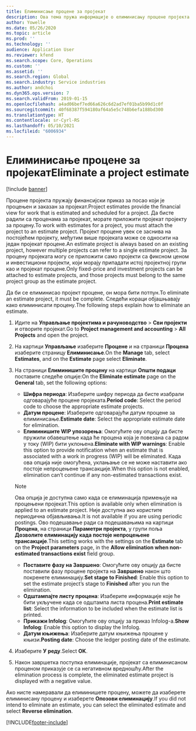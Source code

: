 ```yaml
---
title: Елиминисање процене за пројекат
description: Ова тема пружа информације о елиминисању процене пројекта након што је завршена.
author: Yowelle
ms.date: 05/26/2020
ms.topic: article
ms.prod: ''
ms.technology: ''
audience: Application User
ms.reviewer: kfend
ms.search.scope: Core, Operations
ms.custom: ''
ms.assetid: ''
ms.search.region: Global
ms.search.industry: Service industries
ms.author: andchoi
ms.dyn365.ops.version: 7
ms.search.validFrom: 2019-01-15
ms.openlocfilehash: a4ad06bef7ed66a626c6d2ad7ef01ba5b99d1c0f
ms.sourcegitcommit: 40f68387f594180af64a5e5c748b6efa188bd300
ms.translationtype: HT
ms.contentlocale: sr-Cyrl-RS
ms.lasthandoff: 05/10/2021
ms.locfileid: "6006934"
---
```

# <a name="eliminate-a-project-estimate"></a><span data-ttu-id="2cf81-103">Елиминисање процене за пројекат</span><span class="sxs-lookup"><span data-stu-id="2cf81-103">Eliminate a project estimate</span></span>

[!include [banner](../includes/banner.md)]

<span data-ttu-id="2cf81-104">Процене пројекта пружају финансијски приказ за посао који је процењен и заказан за пројекат.</span><span class="sxs-lookup"><span data-stu-id="2cf81-104">Project estimates provide the financial view for work that is estimated and scheduled for a project.</span></span> <span data-ttu-id="2cf81-105">Да бисте радили са проценама за пројекат, морате приложити пројекат пројекту за процену.</span><span class="sxs-lookup"><span data-stu-id="2cf81-105">To work with estimates for a project, you must attach the project to an estimate project.</span></span> <span data-ttu-id="2cf81-106">Пројект процене увек се заснива на постојећем пројекту, међутим више пројеката може се односити на један пројекат процене.</span><span class="sxs-lookup"><span data-stu-id="2cf81-106">An estimate project is always based on an existing project, however multiple projects can refer to a single estimate project.</span></span> <span data-ttu-id="2cf81-107">За процену пројеката могу се приложити само пројекти са фиксном ценом и инвестициони пројекти, који морају припадати истој пројектној групи као и пројекат процене.</span><span class="sxs-lookup"><span data-stu-id="2cf81-107">Only fixed-price and investment projects can be attached to estimate projects, and those projects must belong to the same project group as the estimate project.</span></span>

<span data-ttu-id="2cf81-108">Да би се елиминисао пројект процене, он мора бити потпун.</span><span class="sxs-lookup"><span data-stu-id="2cf81-108">To eliminate an estimate project, it must be complete.</span></span> <span data-ttu-id="2cf81-109">Следећи кораци објашњавају како елиминисати процену.</span><span class="sxs-lookup"><span data-stu-id="2cf81-109">The following steps explain how to eliminate an estimate.</span></span>

1. <span data-ttu-id="2cf81-110">Идите на **Управљање пројектима и рачуноводство** > **Сви пројекти** и отворите пројекат.</span><span class="sxs-lookup"><span data-stu-id="2cf81-110">Go to **Project management and accounting** > **All Projects** and open the project.</span></span> 
2. <span data-ttu-id="2cf81-111">На картици **Управљање** изаберите **Процене** и на страници **Процена** изаберите страницу **Елиминисање**.</span><span class="sxs-lookup"><span data-stu-id="2cf81-111">On the **Manage** tab, select **Estimates**, and on the **Estimate** page select **Eliminate**.</span></span>
3. <span data-ttu-id="2cf81-112">На страници **Елиминишите процену** на картици **Општи подаци** поставите следеће опције:</span><span class="sxs-lookup"><span data-stu-id="2cf81-112">On the **Eliminate estimate** page on the **General** tab, set the following options:</span></span>

   - <span data-ttu-id="2cf81-113">**Шифра периода**: Изаберите шифру периода да бисте изабрали одговарајуће процене пројеката.</span><span class="sxs-lookup"><span data-stu-id="2cf81-113">**Period code**: Select the period code to choose the appropriate estimate projects.</span></span> 
   - <span data-ttu-id="2cf81-114">**Датум процене**: Изаберите одговарајући датум процене за елиминисање.</span><span class="sxs-lookup"><span data-stu-id="2cf81-114">**Estimate date**: Select the appropriate estimate date for elimination.</span></span>
   - <span data-ttu-id="2cf81-115">**Елиминишите WIP упозорења**: Омогућите ову опцију да бисте пружили обавештење када ће процена која је повезана са радом у току (WIP) бити уклоњена.</span><span class="sxs-lookup"><span data-stu-id="2cf81-115">**Eliminate with WIP warnings**: Enable this option to provide notification when an estimate that is associated with a work in progress (WIP) will be eliminated.</span></span> <span data-ttu-id="2cf81-116">Када ова опција није омогућена, уклањање се не може наставити ако постоје непроцењене трансакције.</span><span class="sxs-lookup"><span data-stu-id="2cf81-116">When this option is not enabled, elimination can’t continue if any non-estimated transactions exist.</span></span> 
   > [!NOTE]
   > <span data-ttu-id="2cf81-117">Ова опција је доступна само када се елиминација примењује на процењени пројекат.</span><span class="sxs-lookup"><span data-stu-id="2cf81-117">This option is available only when elimination is applied to an estimate project.</span></span> <span data-ttu-id="2cf81-118">Није доступна ако користите периодична објављивања.</span><span class="sxs-lookup"><span data-stu-id="2cf81-118">It is not available if you are using periodic postings.</span></span> <span data-ttu-id="2cf81-119">Ово подешавање ради са подешавањима на картици **Процена**, на страници **Параметри пројекта**, у групи поља **Дозволите елиминацију када постоје непроцењене трансакције**.</span><span class="sxs-lookup"><span data-stu-id="2cf81-119">This setting works with the settings on the **Estimate** tab on the **Project parameters** page, in the **Allow elimination when non-estimated transactions exist** field group.</span></span>
   - <span data-ttu-id="2cf81-120">**Поставите фазу на Завршено**: Омогућите ову опцију да бисте поставили фазу процене пројекта на **Завршено** након што покренете елиминацију.</span><span class="sxs-lookup"><span data-stu-id="2cf81-120">**Set stage to Finished**: Enable this option to set the estimate project’s stage to **Finished** after you run the elimination.</span></span>
   - <span data-ttu-id="2cf81-121">**Одштампајте листу процена**: Изаберите информације које ће бити укључене када се одштампа листа процена.</span><span class="sxs-lookup"><span data-stu-id="2cf81-121">**Print estimate list**: Select the information to be included when the estimate list is printed.</span></span>
   - <span data-ttu-id="2cf81-122">**Прикажи Infolog**: Омогућите ову опцију за приказ Infolog-а.</span><span class="sxs-lookup"><span data-stu-id="2cf81-122">**Show Infolog**: Enable this option to display the Infolog.</span></span>
   - <span data-ttu-id="2cf81-123">**Датум књижења**: Изаберите датум књижења процене у књизи.</span><span class="sxs-lookup"><span data-stu-id="2cf81-123">**Posting date**: Choose the ledger posting date of the estimate.</span></span>

4.  <span data-ttu-id="2cf81-124">Изаберите **У реду**.</span><span class="sxs-lookup"><span data-stu-id="2cf81-124">Select **OK**.</span></span>
5. <span data-ttu-id="2cf81-125">Након завршетка поступка елиминације, пројекат са елиминисаном проценом приказује се са негативном вредношћу.</span><span class="sxs-lookup"><span data-stu-id="2cf81-125">After the elimination process is complete, the eliminated estimate project is displayed with a negative value.</span></span> 

<span data-ttu-id="2cf81-126">Ако нисте намеравали да елиминишете процену, можете да изаберете елиминисану процену и изаберете **Опозови елиминацију**.</span><span class="sxs-lookup"><span data-stu-id="2cf81-126">If you did not intend to eliminate an estimate, you can select the eliminated estimate and select **Reverse elimination**.</span></span>   


[!INCLUDE[footer-include](../includes/footer-banner.md)]